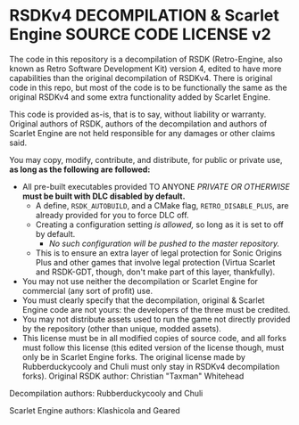 # RSDKv4 DECOMPILATION & Scarlet Engine SOURCE CODE LICENSE v2

The code in this repository is a decompilation of RSDK (Retro-Engine, also known as Retro Software Development Kit) version 4, edited to have more capabilities than the original decompilation of RSDKv4.
There is original code in this repo, but most of the code is to be functionally the same as the original RSDKv4 and some extra functionality added by Scarlet Engine.

This code is provided as-is, that is to say, without liability or warranty. 
Original authors of RSDK, authors of the decompilation and authors of Scarlet Engine are not held responsible for any damages or other claims said.

You may copy, modify, contribute, and distribute, for public or private use, **as long as the following are followed:**
- All pre-built executables provided TO ANYONE *PRIVATE OR OTHERWISE* **must be built with DLC disabled by __default.__**
  - A define, `RSDK_AUTOBUILD`, and a CMake flag, `RETRO_DISABLE_PLUS`, are already provided for you to force DLC off.
  - Creating a configuration setting *is allowed,* so long as it is set to off by default.
    - *No such configuration will be pushed to the master repository.*
  - This is to ensure an extra layer of legal protection for Sonic Origins Plus and other games that involve legal protection (Virtua Scarlet and RSDK-GDT, though, don't make part of this layer, thankfully).
- You may not use neither the decompilation or Scarlet Engine for commercial (any sort of profit) use.
- You must clearly specify that the decompilation, original & Scarlet Engine code are not yours: the developers of the three must be credited.
- You may not distribute assets used to run the game not directly provided by the repository (other than unique, modded assets).
- This license must be in all modified copies of source code, and all forks must follow this license (this edited version of the license though, must only be in Scarlet Engine forks. The original license made by Rubberduckycooly and Chuli must only stay in RSDKv4 decompilation forks).
Original RSDK author: Christian "Taxman" Whitehead

Decompilation authors: Rubberduckycooly and Chuli

Scarlet Engine authors: Klashicola and Geared
